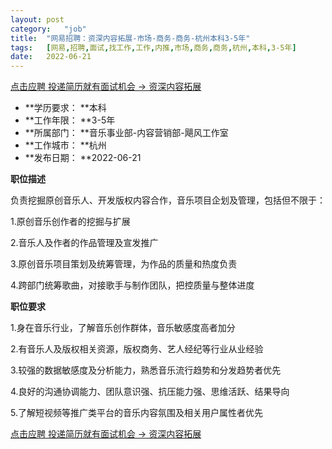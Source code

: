 ```yaml
---
layout:	post
category:	"job"
title:	"网易招聘：资深内容拓展-市场-商务-商务-杭州本科3-5年"
tags:	[网易,招聘,面试,找工作,工作,内推,市场,商务,商务,杭州,本科,3-5年]
date:	2022-06-21
---
```


[点击应聘 投递简历就有面试机会 ->  资深内容拓展](http://mobile.bole.netease.com/bole/boleDetail?id=41033&employeeId=346f03c3cda5f04c&key=all)



- **学历要求： **本科
- **工作年限： **3-5年
- **所属部门： **音乐事业部-内容营销部-飓风工作室
- **工作城市： **杭州
- **发布日期： **2022-06-21



**职位描述**

负责挖掘原创音乐人、开发版权内容合作，音乐项目企划及管理，包括但不限于：

1.原创音乐创作者的挖掘与扩展

2.音乐人及作者的作品管理及宣发推广

3.原创音乐项目策划及统筹管理，为作品的质量和热度负责

4.跨部门统筹歌曲，对接歌手与制作团队，把控质量与整体进度



**职位要求**

1.身在音乐行业，了解音乐创作群体，音乐敏感度高者加分

2.有音乐人及版权相关资源，版权商务、艺人经纪等行业从业经验

3.较强的数据敏感度及分析能力，熟悉音乐流行趋势和分发趋势者优先

4.良好的沟通协调能力、团队意识强、抗压能力强、思维活跃、结果导向

5.了解短视频等推广类平台的音乐内容氛围及相关用户属性者优先



[点击应聘 投递简历就有面试机会 ->  资深内容拓展](http://mobile.bole.netease.com/bole/boleDetail?id=41033&employeeId=346f03c3cda5f04c&key=all)